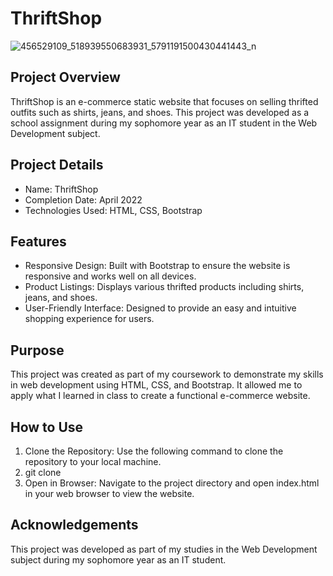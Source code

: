 # ThriftShop
![456529109_518939550683931_5791191500430441443_n](https://github.com/user-attachments/assets/e30824ce-f6f7-43af-a604-1c343b18e7d1)

## Project Overview
ThriftShop is an e-commerce static website that focuses on selling thrifted outfits such as shirts, jeans, and shoes. This project was developed as a school assignment during my sophomore year as an IT student in the Web Development subject.

## Project Details
- Name: ThriftShop
- Completion Date: April 2022
- Technologies Used: HTML, CSS, Bootstrap

## Features
- Responsive Design: Built with Bootstrap to ensure the website is responsive and works well on all devices.
- Product Listings: Displays various thrifted products including shirts, jeans, and shoes.
- User-Friendly Interface: Designed to provide an easy and intuitive shopping experience for users.

## Purpose
This project was created as part of my coursework to demonstrate my skills in web development using HTML, CSS, and Bootstrap. It allowed me to apply what I learned in class to create a functional e-commerce website.

## How to Use
1. Clone the Repository: Use the following command to clone the repository to your local machine.
2. git clone <repository-url>
3. Open in Browser: Navigate to the project directory and open index.html in your web browser to view the website.

## Acknowledgements
This project was developed as part of my studies in the Web Development subject during my sophomore year as an IT student.
